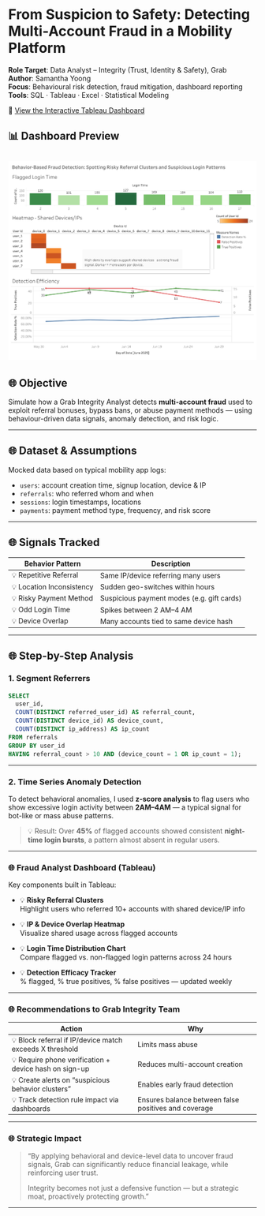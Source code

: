 # From Suspicion to Safety: Detecting Multi-Account Fraud in a Mobility Platform

**Role Target**: Data Analyst – Integrity (Trust, Identity & Safety), Grab  
**Author**: Samantha Yoong  
**Focus**: Behavioural risk detection, fraud mitigation, dashboard reporting  
**Tools**: SQL · Tableau · Excel · Statistical Modeling

🔗 [View the Interactive Tableau Dashboard](https://public.tableau.com/views/FromSuspiciontoSafetyDetectingMulti-AccountFraudinaMobilityPlatform/ExecutiveOverview?:language=en-US&:sid=&:redirect=auth&:display_count=n&:origin=viz_share_link)

## 📊 Dashboard Preview

![Dashboard Preview](Executive-Overview.png)
---

## 🌐 Objective

Simulate how a Grab Integrity Analyst detects **multi-account fraud** used to exploit referral bonuses, bypass bans, or abuse payment methods — using behaviour-driven data signals, anomaly detection, and risk logic.

---

## 🌐 Dataset & Assumptions

Mocked data based on typical mobility app logs:

- `users`: account creation time, signup location, device & IP
- `referrals`: who referred whom and when
- `sessions`: login timestamps, locations
- `payments`: payment method type, frequency, and risk score

---

## 🌐 Signals Tracked

| Behavior Pattern | Description |
|------------------|-------------|
| 💡 Repetitive Referral | Same IP/device referring many users |
| 💡 Location Inconsistency | Sudden geo-switches within hours |
| 💡 Risky Payment Method | Suspicious payment modes (e.g. gift cards) |
| 💡 Odd Login Time | Spikes between 2 AM–4 AM |
| 💡 Device Overlap | Many accounts tied to same device hash |

---

## 🌐 Step-by-Step Analysis

### 1. Segment Referrers

```sql
SELECT 
  user_id, 
  COUNT(DISTINCT referred_user_id) AS referral_count,
  COUNT(DISTINCT device_id) AS device_count,
  COUNT(DISTINCT ip_address) AS ip_count
FROM referrals
GROUP BY user_id
HAVING referral_count > 10 AND (device_count = 1 OR ip_count = 1);
```
---

### 2. Time Series Anomaly Detection

To detect behavioral anomalies, I used **z-score analysis** to flag users who show excessive login activity between **2AM–4AM** — a typical signal for bot-like or mass abuse patterns.

> 💡 Result: Over **45%** of flagged accounts showed consistent **night-time login bursts**, a pattern almost absent in regular users.

---

### 🌐 Fraud Analyst Dashboard (Tableau)

Key components built in Tableau:

- 💡 **Risky Referral Clusters**  
  Highlight users who referred 10+ accounts with shared device/IP info

- 💡 **IP & Device Overlap Heatmap**  
  Visualize shared usage across flagged accounts

- 💡 **Login Time Distribution Chart**  
  Compare flagged vs. non-flagged login patterns across 24 hours

- 💡 **Detection Efficacy Tracker**  
  % flagged, % true positives, % false positives — updated weekly

---

### 🌐 Recommendations to Grab Integrity Team

| Action | Why |
|--------|-----|
| 💡 Block referral if IP/device match exceeds X threshold | Limits mass abuse |
| 💡 Require phone verification + device hash on sign-up | Reduces multi-account creation |
| 💡 Create alerts on “suspicious behavior clusters” | Enables early fraud detection |
| 💡 Track detection rule impact via dashboards | Ensures balance between false positives and coverage |

---

### 🌐 Strategic Impact

> “By applying behavioral and device-level data to uncover fraud signals, Grab can significantly reduce financial leakage, while reinforcing user trust.  
>  
> Integrity becomes not just a defensive function — but a strategic moat, proactively protecting growth.”

---


